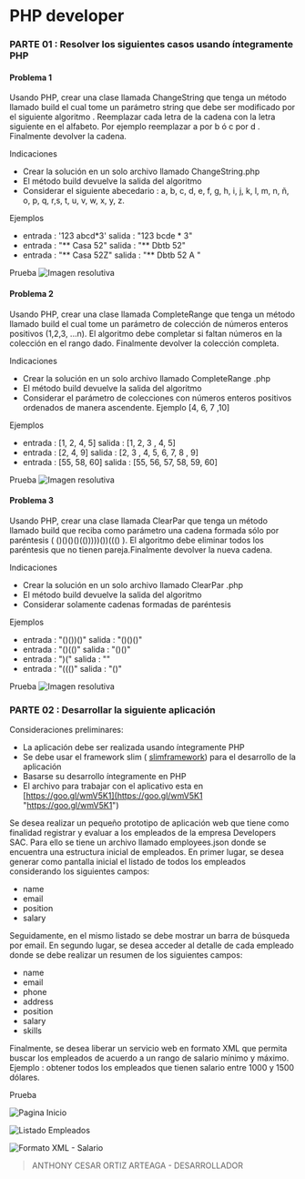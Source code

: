 # PHP developer

### PARTE 01 : Resolver los siguientes casos usando íntegramente PHP

#### Problema 1

Usando PHP, crear una clase llamada ChangeString que tenga un método llamado build
el cual tome un parámetro string que debe ser modificado por el siguiente algoritmo .
Reemplazar cada letra de la cadena con la letra siguiente en el alfabeto. Por ejemplo
reemplazar a por b ó c por d . Finalmente devolver la cadena.

Indicaciones

* Crear la solución en un solo archivo llamado ChangeString.php
* El método build devuelve la salida del algoritmo
* Considerar el siguiente abecedario : a, b, c, d, e, f, g, h, i, j, k, l, m, n, ñ, o, p, q, r,s, t, u, v, w, x, y, z.

Ejemplos

* entrada : '123 abcd*3' salida : "123 bcde * 3"
* entrada : "** Casa 52" salida : "** Dbtb 52"
* entrada : "** Casa 52Z" salida : "** Dbtb 52 A "

Prueba
![Imagen resolutiva](https://ibb.co/ny8R6G)

#### Problema 2

Usando PHP, crear una clase llamada CompleteRange que tenga un método llamado build el cual tome un parámetro de colección de números enteros positivos (1,2,3, ...n). El algoritmo debe completar si faltan números en la
colección en el rango dado. Finalmente devolver la colección completa.

Indicaciones

* Crear la solución en un solo archivo llamado CompleteRange .php
* El método build devuelve la salida del algoritmo
* Considerar el parámetro de colecciones con números enteros positivos ordenados de manera ascendente. Ejemplo [4, 6, 7 ,10]

Ejemplos

* entrada : [1, 2, 4, 5] salida : [1, 2, 3 , 4, 5]
* entrada : [2, 4, 9] salida : [2, 3 , 4, 5, 6, 7, 8 , 9]
* entrada : [55, 58, 60] salida : [55, 56, 57, 58, 59, 60]

Prueba
![Imagen resolutiva](https://ibb.co/gbzoLb)

#### Problema 3

Usando PHP, crear una clase llamada ClearPar que tenga un método llamado build que reciba como parámetro una cadena formada sólo por paréntesis ( ()()()()(()))))())((() ). El algoritmo debe eliminar todos los paréntesis que no tienen
pareja.Finalmente devolver la nueva cadena.

Indicaciones

* Crear la solución en un solo archivo llamado ClearPar .php
* El método build devuelve la salida del algoritmo
* Considerar solamente cadenas formadas de paréntesis

Ejemplos

* entrada : "()())()" salida : "()()()"
* entrada : "()(()" salida : "()()"
* entrada : ")(" salida : ""
* entrada : "((()" salida : "()"

Prueba
![Imagen resolutiva](https://ibb.co/czw7Dw)

### PARTE 02 : Desarrollar la siguiente aplicación

Consideraciones preliminares:
* La aplicación debe ser realizada usando íntegramente PHP
* Se debe usar el framework slim ( [slimframework](http://www.slimframework.com/ "slimframework")) para el desarrollo de la aplicación
* Basarse su desarrollo íntegramente en PHP
* El archivo para trabajar con el aplicativo esta en [https://goo.gl/wmV5K1](https://goo.gl/wmV5K1 "https://goo.gl/wmV5K1")

Se desea realizar un pequeño prototipo de aplicación web que tiene como finalidad registrar y evaluar a los empleados de la empresa Developers SAC. Para ello se tiene un archivo llamado employees.json donde se encuentra una estructura inicial de empleados. En primer lugar, se desea generar como pantalla inicial el listado de todos los empleados considerando los siguientes campos:

* name
* email
* position
* salary

Seguidamente, en el mismo listado se debe mostrar un barra de búsqueda por email.
En segundo lugar, se desea acceder al detalle de cada empleado donde se debe realizar un resumen de los siguientes campos:

* name
* email
* phone
* address
* position
* salary
* skills

Finalmente, se desea liberar un servicio web en formato XML que permita buscar los empleados de acuerdo a un rango de salario mínimo y máximo. Ejemplo : obtener todos los empleados que tienen salario entre 1000 y 1500 dólares.

Prueba

![Pagina Inicio](https://ibb.co/hxYJ3w)

![Listado Empleados](https://ibb.co/cU7pAb)

![Formato XML - Salario](https://ibb.co/by4rOw)

>ANTHONY CESAR ORTIZ ARTEAGA - DESARROLLADOR
